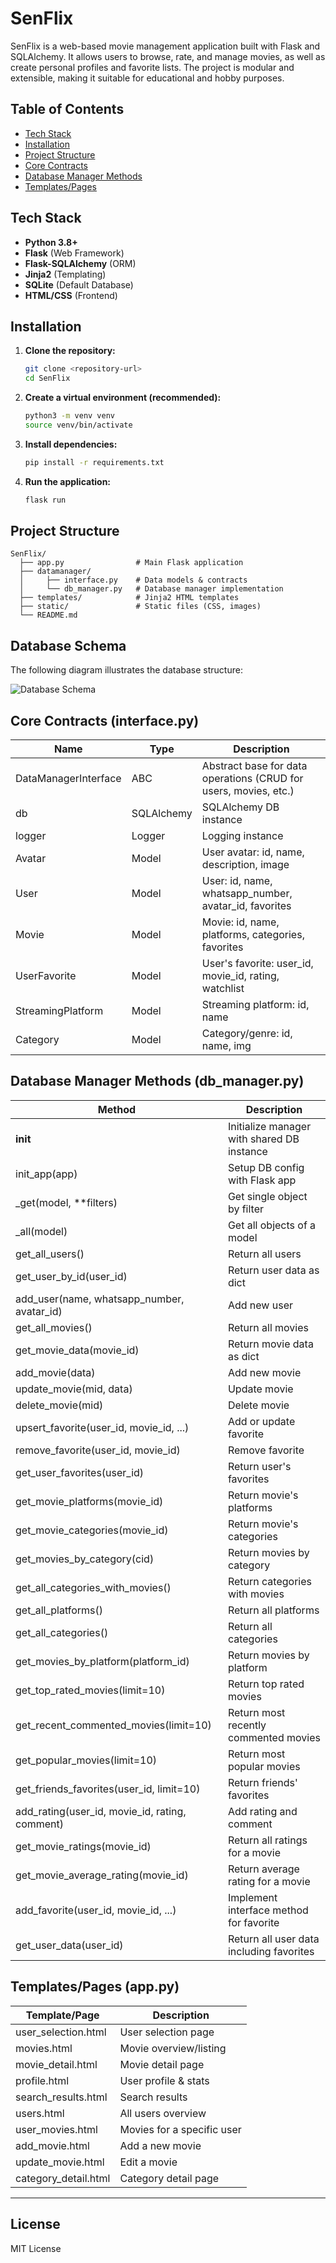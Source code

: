# SenFlix

SenFlix is a web-based movie management application built with Flask and SQLAlchemy. It allows users to browse, rate, and manage movies, as well as create personal profiles and favorite lists. The project is modular and extensible, making it suitable for educational and hobby purposes.

## Table of Contents
- [Tech Stack](#tech-stack)
- [Installation](#installation)
- [Project Structure](#project-structure)
- [Core Contracts](#core-contracts)
- [Database Manager Methods](#database-manager-methods)
- [Templates/Pages](#templatespages)

## Tech Stack
- **Python 3.8+**
- **Flask** (Web Framework)
- **Flask-SQLAlchemy** (ORM)
- **Jinja2** (Templating)
- **SQLite** (Default Database)
- **HTML/CSS** (Frontend)

## Installation
1. **Clone the repository:**
   ```bash
   git clone <repository-url>
   cd SenFlix
   ```
2. **Create a virtual environment (recommended):**
   ```bash
   python3 -m venv venv
   source venv/bin/activate
   ```
3. **Install dependencies:**
   ```bash
   pip install -r requirements.txt
   ```
4. **Run the application:**
   ```bash
   flask run
   ```

## Project Structure
```
SenFlix/
  ├── app.py                # Main Flask application
  ├── datamanager/
  │     ├── interface.py    # Data models & contracts
  │     └── db_manager.py   # Database manager implementation
  ├── templates/            # Jinja2 HTML templates
  ├── static/               # Static files (CSS, images)
  └── README.md
```

## Database Schema

The following diagram illustrates the database structure:

![Database Schema](db_schema.png)

## Core Contracts (interface.py)
| Name                | Type        | Description                                                      |
|---------------------|-------------|------------------------------------------------------------------|
| DataManagerInterface| ABC         | Abstract base for data operations (CRUD for users, movies, etc.) |
| db                  | SQLAlchemy  | SQLAlchemy DB instance                                           |
| logger              | Logger      | Logging instance                                                 |
| Avatar              | Model       | User avatar: id, name, description, image                        |
| User                | Model       | User: id, name, whatsapp_number, avatar_id, favorites            |
| Movie               | Model       | Movie: id, name, platforms, categories, favorites                |
| UserFavorite        | Model       | User's favorite: user_id, movie_id, rating, watchlist            |
| StreamingPlatform   | Model       | Streaming platform: id, name                                     |
| Category            | Model       | Category/genre: id, name, img                                    |

## Database Manager Methods (db_manager.py)
| Method                                 | Description                                           |
|----------------------------------------|-------------------------------------------------------|
| __init__                               | Initialize manager with shared DB instance            |
| init_app(app)                          | Setup DB config with Flask app                        |
| _get(model, **filters)                 | Get single object by filter                          |
| _all(model)                            | Get all objects of a model                            |
| get_all_users()                        | Return all users                                      |
| get_user_by_id(user_id)                | Return user data as dict                              |
| add_user(name, whatsapp_number, avatar_id) | Add new user                                    |
| get_all_movies()                       | Return all movies                                     |
| get_movie_data(movie_id)               | Return movie data as dict                             |
| add_movie(data)                        | Add new movie                                         |
| update_movie(mid, data)                | Update movie                                          |
| delete_movie(mid)                      | Delete movie                                          |
| upsert_favorite(user_id, movie_id, ...) | Add or update favorite                              |
| remove_favorite(user_id, movie_id)     | Remove favorite                                       |
| get_user_favorites(user_id)            | Return user's favorites                               |
| get_movie_platforms(movie_id)          | Return movie's platforms                              |
| get_movie_categories(movie_id)         | Return movie's categories                             |
| get_movies_by_category(cid)            | Return movies by category                             |
| get_all_categories_with_movies()       | Return categories with movies                         |
| get_all_platforms()                    | Return all platforms                                  |
| get_all_categories()                   | Return all categories                                 |
| get_movies_by_platform(platform_id)    | Return movies by platform                             |
| get_top_rated_movies(limit=10)         | Return top rated movies                               |
| get_recent_commented_movies(limit=10)  | Return most recently commented movies                 |
| get_popular_movies(limit=10)           | Return most popular movies                            |
| get_friends_favorites(user_id, limit=10)| Return friends' favorites                           |
| add_rating(user_id, movie_id, rating, comment) | Add rating and comment                        |
| get_movie_ratings(movie_id)            | Return all ratings for a movie                        |
| get_movie_average_rating(movie_id)     | Return average rating for a movie                     |
| add_favorite(user_id, movie_id, ...)   | Implement interface method for favorite               |
| get_user_data(user_id)                 | Return all user data including favorites              |

## Templates/Pages (app.py)
| Template/Page         | Description                      |
|----------------------|----------------------------------|
| user_selection.html  | User selection page               |
| movies.html          | Movie overview/listing            |
| movie_detail.html    | Movie detail page                 |
| profile.html         | User profile & stats              |
| search_results.html  | Search results                    |
| users.html           | All users overview                |
| user_movies.html     | Movies for a specific user        |
| add_movie.html       | Add a new movie                   |
| update_movie.html    | Edit a movie                      |
| category_detail.html | Category detail page              |

---

## License
MIT License
